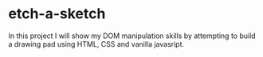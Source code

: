 # etch-a-sketch
In this project I will show my DOM manipulation skills by attempting to build a drawing pad using HTML, CSS and vanilla javasript.  
